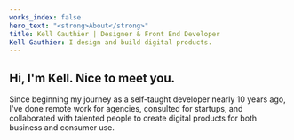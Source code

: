 ```yaml
---
works_index: false
hero_text: "<strong>About</strong>"
title: Kell Gauthier | Designer & Front End Developer
Kell Gauthier: I design and build digital products.
---
```


## Hi, I'm Kell. Nice to meet you. 

Since beginning my journey as a self-taught developer nearly 10 years ago, I've done remote work for agencies, consulted for startups, and collaborated with talented people to create digital products for both business and consumer use. 